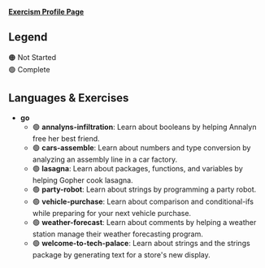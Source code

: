 [**Exercism Profile Page**](https://exercism.org/profiles/nomadicGopher)

## Legend <!--🔴🟠🟡⚫🔵⚪⚠️-->
🟠 Not Started  
🟢 Complete

## Languages & Exercises
* **go**
  * 🟢 **annalyns-infiltration**: Learn about booleans by helping Annalyn free her best friend.
  * 🟢 **cars-assemble**: Learn about numbers and type conversion by analyzing an assembly line in a car factory.
  * 🟢 **lasagna**: Learn about packages, functions, and variables by helping Gopher cook lasagna.
  * 🟢 **party-robot**: Learn about strings by programming a party robot.
  * 🟢 **vehicle-purchase**: Learn about comparison and conditional-ifs while preparing for your next vehicle purchase.
  * 🟢 **weather-forecast**: Learn about comments by helping a weather station manage their weather forecasting program.
  * 🟢 **welcome-to-tech-palace**: Learn about strings and the strings package by generating text for a store's new display.